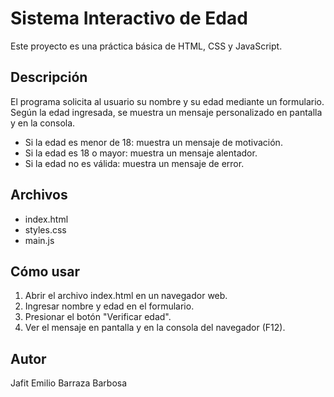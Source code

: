 # Sistema Interactivo de Edad

Este proyecto es una práctica básica de HTML, CSS y JavaScript.

## Descripción

El programa solicita al usuario su nombre y su edad mediante un formulario. Según la edad ingresada, se muestra un mensaje personalizado en pantalla y en la consola.

- Si la edad es menor de 18: muestra un mensaje de motivación.
- Si la edad es 18 o mayor: muestra un mensaje alentador.
- Si la edad no es válida: muestra un mensaje de error.

## Archivos

- index.html
- styles.css
- main.js

## Cómo usar

1. Abrir el archivo index.html en un navegador web.
2. Ingresar nombre y edad en el formulario.
3. Presionar el botón "Verificar edad".
4. Ver el mensaje en pantalla y en la consola del navegador (F12).

## Autor

Jafit Emilio Barraza Barbosa